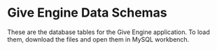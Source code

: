 # Give Engine Data Schemas
These are the database tables for the Give Engine application. To load them, download the files and open them in MySQL workbench.
